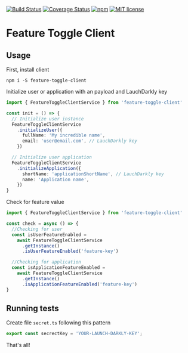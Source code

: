 [![Build Status](https://travis-ci.com/takenet/feature-toggle-client.svg?branch=master)](https://travis-ci.com/takenet/feature-toggle-client.svg?branch=master)
[![Coverage Status](https://coveralls.io/repos/github/takenet/feature-toggle-client/badge.svg?branch=master)](https://coveralls.io/github/takenet/feature-toggle-client?branch=master)
[![npm](https://img.shields.io/npm/v/feature-toggle-client.svg)](https://www.npmjs.com/package/feature-toggle-client)
[![MIT license](http://img.shields.io/badge/license-MIT-brightgreen.svg)](http://opensource.org/licenses/MIT)

# Feature Toggle Client

## Usage

First, install client

```
npm i -S feature-toggle-client
```

Initialize user or application with an payload and LauchDarkly key

```typescript
import { FeatureToggleClientService } from 'feature-toggle-client'

const init = () => {
  // Initialize user instance
  FeatureToggleClientService
    .initializeUser({
      fullName: 'My incredible name',
      email: 'user@email.com', // LauchDarkly key
    })

  // Initialize user application
  FeatureToggleClientService
    .initializeApplication({
      shortName: 'applicationShortName', // LauchDarkly key
      name: 'Application name',
    })
}
```

Check for feature value

```typescript
import { FeatureToggleClientService } from 'feature-toggle-client'

const check = async () => {
  //Checking for user
  const isUserFeatureEnabled =
    await FeatureToggleClientService
      .getInstance()
      .isUserFeatureEnabled('feature-key')

  //Checking for application
  const isApplicationFeatureEnabled =
    await FeatureToggleClientService
      .getInstance()
      .isApplicationFeatureEnabled('feature-key')
}
```

## Running tests

Create file `secret.ts` following this pattern

```typescript
export const secrectKey = 'YOUR-LAUNCH-DARKLY-KEY';
```

That's all!